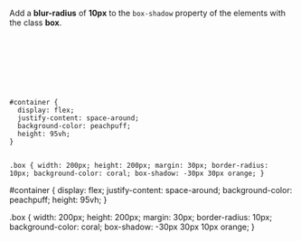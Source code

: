 Add a **blur-radius** of **10px** to the
`box-shadow` property of the elements with the
class **box**.

<codeblock language="css" type="exercise" testMode="fixedInput">
<code>
<panel language="html">
<div id="container">
  <div class="box"></div>
</div>
</panel>
<panel language="css">
#container {
  display: flex;
  justify-content: space-around;
  background-color: peachpuff;
  height: 95vh;
}

.box {
  width: 200px;
  height: 200px;
  margin: 30px;
  border-radius: 10px;
  background-color: coral;
  box-shadow: -30px 30px orange;
}
</panel>
</code>

<solution>
#container {
  display: flex;
  justify-content: space-around;
  background-color: peachpuff;
  height: 95vh;
}

.box {
  width: 200px;
  height: 200px;
  margin: 30px;
  border-radius: 10px;
  background-color: coral;
  box-shadow: -30px 30px 10px orange;
}
</solution>
</codeblock>
